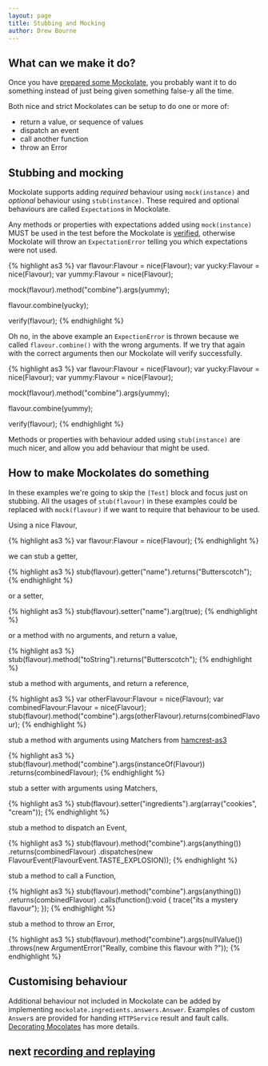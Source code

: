 ```yaml
---
layout: page
title: Stubbing and Mocking
author: Drew Bourne
---
```


## What can we make it do?

Once you have [prepared some Mockolate](preparing_and_creating.html), you probably want it to do something instead of just being given something false-y all the time. 

Both nice and strict Mockolates can be setup to do one or more of:

- return a value, or sequence of values
- dispatch an event
- call another function 
- throw an Error

## Stubbing and mocking

Mockolate supports adding _required_ behaviour using `mock(instance)` and _optional_ behaviour using `stub(instance)`. These required and optional behaviours are called `Expectation`s in Mockolate.

Any methods or properties with expectations added using `mock(instance)` MUST be used in the test before the Mockolate is [verified](verifying_and_test_spies.html), otherwise Mockolate will throw an `ExpectationError` telling you which expectations were not used. 

{% highlight as3 %}
var flavour:Flavour = nice(Flavour);
var yucky:Flavour = nice(Flavour);
var yummy:Flavour = nice(Flavour);

mock(flavour).method("combine").args(yummy);

flavour.combine(yucky);

verify(flavour);
{% endhighlight %}

Oh no, in the above example an `ExpectionError` is thrown because we called `flavour.combine()` with the wrong arguments. If we try that again with the correct arguments then our Mockolate will verify successfully.

{% highlight as3 %}
var flavour:Flavour = nice(Flavour);
var yucky:Flavour = nice(Flavour);
var yummy:Flavour = nice(Flavour);

mock(flavour).method("combine").args(yummy);

flavour.combine(yummy);

verify(flavour);
{% endhighlight %}

Methods or properties with behaviour added using `stub(instance)` are much nicer, and allow you add behaviour that might be used. 

## How to make Mockolates do something

In these examples we're going to skip the `[Test]` block and focus just on stubbing. All the usages of `stub(flavour)` in these examples could be replaced with `mock(flavour)` if we want to require that behaviour to be used. 

Using a nice Flavour, 

{% highlight as3 %}
var flavour:Flavour = nice(Flavour);
{% endhighlight %}
    
we can stub a getter,

{% highlight as3 %}
stub(flavour).getter("name").returns("Butterscotch");
{% endhighlight %}

or a setter,

{% highlight as3 %}
stub(flavour).setter("name").arg(true);
{% endhighlight %}

or a method with no arguments, and return a value,

{% highlight as3 %}
stub(flavour).method("toString").returns("Butterscotch");
{% endhighlight %}

stub a method with arguments, and return a reference,

{% highlight as3 %}
var otherFlavour:Flavour = nice(Flavour);
var combinedFlavour:Flavour = nice(Flavour);
stub(flavour).method("combine").args(otherFlavour).returns(combinedFlavour);
{% endhighlight %}
    
stub a method with arguments using Matchers from [hamcrest-as3](http://github.com/drewbourne/hamcrest-as3)

{% highlight as3 %}
stub(flavour).method("combine").args(instanceOf(Flavour))
    .returns(combinedFlavour);
{% endhighlight %}

stub a setter with arguments using Matchers, 

{% highlight as3 %}
stub(flavour).setter("ingredients").arg(array("cookies", "cream"));
{% endhighlight %}
    
stub a method to dispatch an Event,
  
{% highlight as3 %}
stub(flavour).method("combine").args(anything())
    .returns(combinedFlavour)
    .dispatches(new FlavourEvent(FlavourEvent.TASTE_EXPLOSION));
{% endhighlight %}
    
stub a method to call a Function,

{% highlight as3 %}
stub(flavour).method("combine").args(anything())
    .returns(combinedFlavour)
    .calls(function():void {
        trace("its a mystery flavour");
    });
{% endhighlight %}
        
stub a method to throw an Error,

{% highlight as3 %}
stub(flavour).method("combine").args(nullValue())
    .throws(new ArgumentError("Really, combine this flavour with <null>?"));
{% endhighlight %}

## Customising behaviour
    
Additional behaviour not included in Mockolate can be added by implementing `mockolate.ingredients.answers.Answer`. Examples of custom `Answer`s are provided for handing `HTTPService` result and fault calls. [Decorating Mocolates](decorating_mockolates.html) has more details.

## next [recording and replaying](recording_and_replaying.html)
